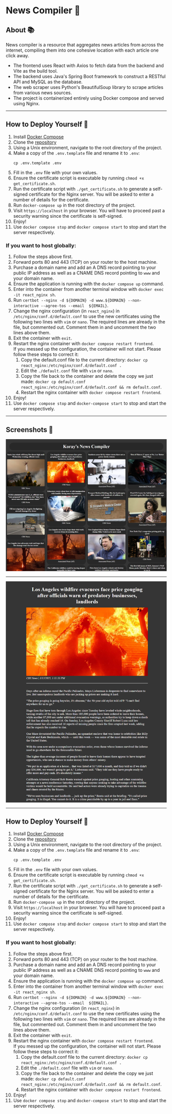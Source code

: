 # News Compiler 📰

## About 📚

News compiler is a resource that aggregates news articles from across the internet,
compiling them into one cohesive location with each article one click away.

- The frontend uses React with Axios to fetch data from the backend and Vite as the build tool.
- The backend uses Java's Spring Boot framework to construct a RESTful API and MySQL as the database.
- The web scraper uses Python's BeautifulSoup library to scrape articles from various news sources.
- The project is containerized entirely using Docker compose and served using Nginx.


---

## How to Deploy Yourself 🚀
1. Install [Docker Compose](https://docs.docker.com/compose/install/)
2. Clone the [repository](https://github.com/KorayL/News-Compiler-Web.git)
3. Using a Unix environment, navigate to the root directory of the project.
4. Make a copy of the `.env.template` file and rename it to `.env`: 
   ```
   cp .env.template .env
   ```
5. Fill in the `.env` file with your own values.
6. Ensure the certificate script is executable by running `chmod +x get_certificate.sh`.
7. Run the certificate script with `./get_certificate.sh` to generate a self-signed certificate for 
   the Nginx server. You will be asked to enter a number of details for the certificate.
8. Run `docker-compose up` in the root directory of the project.
9. Visit `https://localhost` in your browser.
   You will have to proceed past a security warning since the certificate is self-signed.
10. Enjoy!
11. Use `docker compose stop` and `docker compose start` to stop and start the server
    respectively.

### If you want to host globally:
1. Follow the steps above first.
2. Forward ports 80 and 443 (TCP) on your router to the host machine.
3. Purchase a domain name and add an A DNS record pointing to your public IP address as well as a 
   CNAME DNS record pointing to `www` and your domain name.
4. Ensure the application is running with the `docker compose up` command.
5. Enter into the container from another terminal window with `docker exec -it react_nginx sh`.
6. Run `certbot --nginx -d ${DOMAIN} -d www.${DOMAIN} --non-interactive --agree-tos --email 
   ${EMAIL}`.
7. Change the nginx configuration (in `react_nginx`) in `/etc/nginx/conf.d/default.conf` to use
   the new certificates using the following two lines with `vim` or `nano`.
   The required lines are already in the file, but commented out.
   Comment them in and uncomment the two lines above them.
8. Exit the container with `exit`.
9. Restart the nginx container with `docker compose restart frontend`. </br>
   If you messed up the configuration, the container will not start. Please follow these steps 
   to correct it:
   1. Copy the default.conf file to the current directory: `docker cp react_nginx:/etc/nginx/conf.d/default.conf .`
   2. Edit the `./default.conf` file with `vim` or `nano`.
   3. Copy the file back to the container and delete the copy we just made: `docker cp default.conf 
   react_nginx:/etc/nginx/conf.d/default.conf && rm default.conf`.
   4. Restart the nginx container with `docker compose restart frontend`.
10. Enjoy!
11. Use `docker compose stop` and `docker-compose start` to stop and start the server
    respectively.

---

## Screenshots 📸

![Whole Compiler Image](assets/mosaicImage.png)

---

![Article Image](assets/articleImage.png)


---

## How to Deploy Yourself 🚀
1. Install [Docker Compose](https://docs.docker.com/compose/install/)
2. Clone the [repository](https://github.com/KorayL/News-Compiler-Web.git)
3. Using a Unix environment, navigate to the root directory of the project.
4. Make a copy of the `.env.template` file and rename it to `.env`: 
   ```
   cp .env.template .env
   ```
5. Fill in the `.env` file with your own values.
6. Ensure the certificate script is executable by running `chmod +x get_certificate.sh`.
7. Run the certificate script with `./get_certificate.sh` to generate a self-signed certificate for 
   the Nginx server. You will be asked to enter a number of details for the certificate.
8. Run `docker-compose up` in the root directory of the project.
9. Visit `https://localhost` in your browser.
   You will have to proceed past a security warning since the certificate is self-signed.
10. Enjoy!
11. Use `docker compose stop` and `docker compose start` to stop and start the server
    respectively.

### If you want to host globally:
1. Follow the steps above first.
2. Forward ports 80 and 443 (TCP) on your router to the host machine.
3. Purchase a domain name and add an A DNS record pointing to your public IP address as well as a 
   CNAME DNS record pointing to `www` and your domain name.
4. Ensure the application is running with the `docker compose up` command.
5. Enter into the container from another terminal window with `docker exec -it react_nginx sh`.
6. Run `certbot --nginx -d ${DOMAIN} -d www.${DOMAIN} --non-interactive --agree-tos --email 
   ${EMAIL}`.
7. Change the nginx configuration (in `react_nginx`) in `/etc/nginx/conf.d/default.conf` to use
   the new certificates using the following two lines with `vim` or `nano`.
   The required lines are already in the file, but commented out.
   Comment them in and uncomment the two lines above them.
8. Exit the container with `exit`.
9. Restart the nginx container with `docker compose restart frontend`. </br>
   If you messed up the configuration, the container will not start. Please follow these steps 
   to correct it:
   1. Copy the default.conf file to the current directory: `docker cp react_nginx:/etc/nginx/conf.d/default.conf .`
   2. Edit the `./default.conf` file with `vim` or `nano`.
   3. Copy the file back to the container and delete the copy we just made: `docker cp default.conf 
   react_nginx:/etc/nginx/conf.d/default.conf && rm default.conf`.
   4. Restart the nginx container with `docker compose restart frontend`.
10. Enjoy!
11. Use `docker compose stop` and `docker-compose start` to stop and start the server
    respectively.
